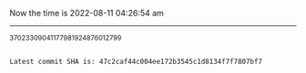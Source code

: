 Now the time is 2022-08-11 04:26:54 am

---

<small>37023309041177981924876012799</small>

```txt

Latest commit SHA is: 47c2caf44c004ee172b3545c1d8134f7f7807bf7
```
